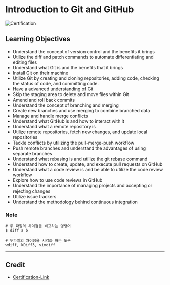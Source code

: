 # Introduction to Git and GitHub

![Certification](https://user-images.githubusercontent.com/41291493/109157479-6b6ca400-77b5-11eb-8be9-dfe25739bd72.png)

## Learning Objectives
* Understand the concept of version control and the benefits it brings
* Utilize the diff and patch commands to automate differentiating and editing files
* Understand what Git is and the benefits that it brings
* Install Git on their machine
* Utilize Git by creating and cloning repositories, adding code, checking the status of code, and committing code.
* Have a advanced understanding of Git
* Skip the staging area to delete and move files within Git
* Amend and roll back commits
* Understand the concept of branching and merging
* Create new branches and use merging to combine branched data
* Manage and handle merge conflicts
* Understand what GitHub is and how to interact with it
* Understand what a remote repository is
* Utilize remote repositories, fetch new changes, and update local repositories
* Tackle conflicts by utilizing the pull-merge-push workflow
* Push remote branches and understand the advantages of using separate branches
* Understand what rebasing is and utilize the git rebase command
* Understand how to create, update, and execute pull requests on GitHub
* Understand what a code review is and be able to utilize the code review workflow
* Explore how to use code reviews in GitHub
* Understand the importance of managing projects and accepting or rejecting changes
* Utilize issue trackers
* Understand the methodology behind continuous integration


### Note

```
# 두 파일의 차이점을 비교하는 명령어 
$ diff a b

# 두파일의 차이점을 시각화 하는 도구
wdiff, kDiff3, vimdiff
```

---

## Credit

* [Certification-Link](https://www.coursera.org/account/accomplishments/verify/FKZ3D5QBM266)
